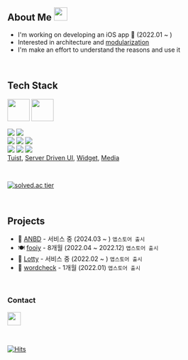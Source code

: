 ## About Me  <img width="30" src="https://noticon-static.tammolo.com/dgggcrkxq/image/upload/v1567593192/noticon/za5oft8gpi5yabrlvgfp.gif">
- I'm working on developing an iOS app 🍎 (2022.01 ~ )
- Interested in architecture and [modularization](https://github.com/jihoooo97/Practice-Tuist)
- I'm make an effort to understand the reasons and use it

<br>

## Tech Stack
<img width="50" src="https://noticon-static.tammolo.com/dgggcrkxq/image/upload/v1582581609/noticon/cczbpahp5od6voerbvwr.svg"> <img width="50" src="https://noticon-static.tammolo.com/dgggcrkxq/image/upload/v1592446943/noticon/fx4tfnyku4yyjj5ehyuq.png"> 
<!-- <img width="50" src="https://noticon-static.tammolo.com/dgggcrkxq/image/upload/v1567399456/noticon/ynev3ykd0musp4yh5xs7.png"> -->




![](https://img.shields.io/badge/UIKit-2396F3.svg?style=flat&logo=uikit&logoColor=white)
![](https://img.shields.io/badge/SwiftUI-4255FF.svg?style=flat&logo=swift&logoColor=white)  
![](https://img.shields.io/badge/RxSwift-B7178C.svg?style=flat&logo=reactivex&logoColor=white)
![](https://img.shields.io/badge/Combine-D5368E) 
![](https://img.shields.io/badge/Swift%20Concurrency-D5368E)  
![](https://img.shields.io/badge/Firebase-DD2C00.svg?style=flat&logo=firebase&logoColor=white)
![](https://img.shields.io/badge/NaverSDK-03C75A.svg?style=flat&logo=naver&logoColor=white)
![](https://img.shields.io/badge/KakaoSDK-FFCD00.svg?style=flat&logo=kakao&logoColor=white)  
[Tuist](https://github.com/jihoooo97/Practice-Tuist), [Server Driven UI](https://github.com/jihoooo97/Practice_ServerDrivenUI), [Widget](https://github.com/jihoooo97/Practice_Widget), [Media](https://github.com/jihoooo97/Practice_AVPlayer)  

<br>

[![solved.ac tier](http://mazassumnida.wtf/api/mini/generate_badge?boj=yjh7827&bg_color=000000)](https://solved.ac/yjh7827)</br>

<br>

## Projects
<!-- - 🚘 [PParking]() - (2024.05 ~ ) -->
- 🌱 [ANBD](https://github.com/jihoooo97/ANBD) - 서비스 중 (2024.03 ~ ) `앱스토어 출시`
- 🍽️ [fooiy](https://github.com/jihoooo97/fooiy-ios) - 8개월 (2022.04 ~ 2022.12) `앱스토어 출시`
- 💸 [Lotty](https://github.com/jihoooo97/Lotty) - 서비스 중 (2022.02 ~ ) `앱스토어 출시`
- 📖 [wordcheck](https://github.com/wordcheck/wordcheck-ios) - 1개월 (2022.01) `앱스토어 출시`
<!-- - 📝 [ShareTodo](https://github.com/jihoooo97/ShareTODO) - 5개월 (2023.08 ~ 2024.01) -->

<br>

<!-- ### Education
- 멋쟁이사자차럼 앱스쿨 iOS 4기 (2023.11 ~ 2024.05)
- 상명대학교 소프트웨어학과 (2016.03 ~ 2023.02)

### Prize / Certification
 - 멋쟁이사자처럼 앱스쿨 iOS 4기 우수상, 협업상 (2024.05)
- 상명대학교 소프트웨어 캡스톤디자인 공모전 최우수상 (2022.12)
- 정보처리기사 (2022.11) -->

### Contact
<!-- <a href=""><img width="30" src="https://noticon-static.tammolo.com/dgggcrkxq/image/upload/v1577931228/noticon/m7laxwx6s1m5thit9ldj.png"> 
<a href="https://jihokit.tistory.com"><img width="30" src="https://noticon-static.tammolo.com/dgggcrkxq/image/upload/v1605926847/noticon/ku5wj788ubjwba7pecrw.png"> -->
[<img width="30" src="https://noticon-static.tammolo.com/dgggcrkxq/image/upload/v1606895317/noticon/cffnbxeed08p0l4u44ru.png">](mailto:yjh20927@gmail.com)

<br>

[![Hits](https://hits.seeyoufarm.com/api/count/incr/badge.svg?url=https%3A%2F%2Fgithub.com%2Fjihoooo97%2Fhit-counter&count_bg=%23F1F1F1&title_bg=%234397E9&icon=&icon_color=%23000000&title=hits&edge_flat=false)](https://hits.seeyoufarm.com)

<br>

<!-- [![Anurag's GitHub stats](https://github-readme-stats.vercel.app/api?username=jihoooo97&count_private=true)](https://github.com/anuraghazra/github-readme-stats) -->
<!-- ![](https://img.shields.io/badge/ios-white?style=for-the-badge&logo=apple&logoColor=black) -->
<!-- [![Top Langs](https://github-readme-stats.vercel.app/api/top-langs/?username=jihoooo97&bg_color=000000)](https://github.com/anuraghazra/github-readme-stats) -->
